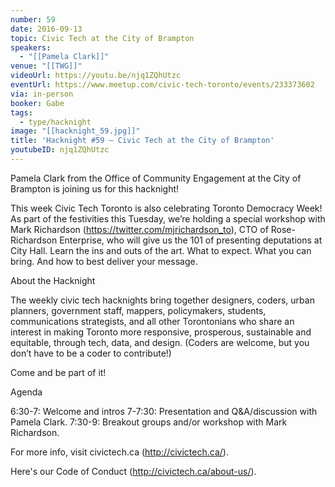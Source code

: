 ```yaml
---
number: 59
date: 2016-09-13
topic: Civic Tech at the City of Brampton
speakers:
  - "[[Pamela Clark]]"
venue: "[[TWG]]"
videoUrl: https://youtu.be/njq1ZQhUtzc
eventUrl: https://www.meetup.com/civic-tech-toronto/events/233373602
via: in-person
booker: Gabe
tags:
  - type/hacknight
image: "[[hacknight_59.jpg]]"
title: 'Hacknight #59 – Civic Tech at the City of Brampton'
youtubeID: njq1ZQhUtzc
---
```


Pamela Clark from the Office of Community Engagement at the City of Brampton is joining us for this hacknight!

This week Civic Tech Toronto is also celebrating Toronto Democracy Week! As part of the festivities this Tuesday, we’re holding a special workshop with Mark Richardson (https://twitter.com/mjrichardson_to), CTO of Rose-Richardson Enterprise, who will give us the 101 of presenting deputations at City Hall. Learn the ins and outs of the art. What to expect. What you can bring. And how to best deliver your message.

About the Hacknight

The weekly civic tech hacknights bring together designers, coders, urban planners, government staff, mappers, policymakers, students, communications strategists, and all other Torontonians who share an interest in making Toronto more responsive, prosperous, sustainable and equitable, through tech, data, and design. (Coders are welcome, but you don’t have to be a coder to contribute!)

Come and be part of it!

Agenda

6:30-7: Welcome and intros
7-7:30: Presentation and Q&A/discussion with Pamela Clark.
7:30-9: Breakout groups and/or workshop with Mark Richardson.

For more info, visit civictech.ca (http://civictech.ca/).

Here's our Code of Conduct (http://civictech.ca/about-us/).